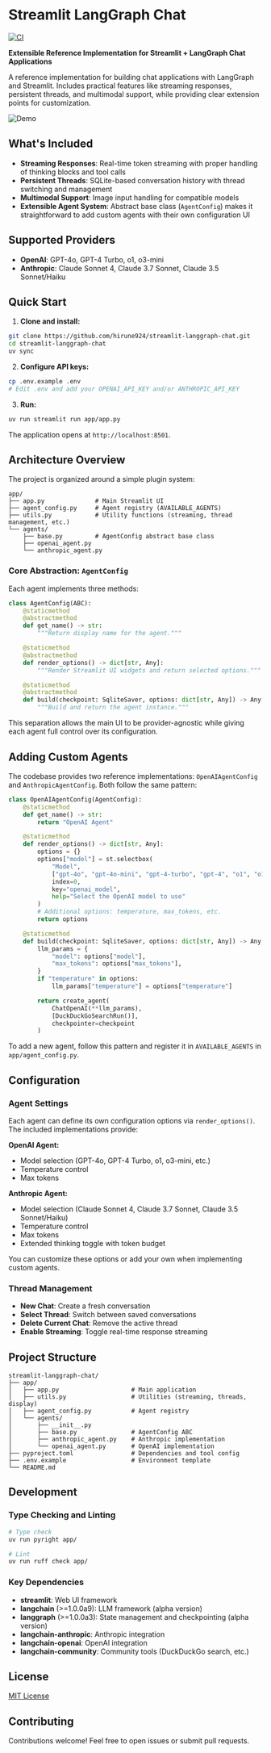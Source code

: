 # Streamlit LangGraph Chat

[![CI](https://github.com/hirune924/streamlit-langgraph-chat/actions/workflows/ci.yml/badge.svg)](https://github.com/hirune924/streamlit-langgraph-chat/actions/workflows/ci.yml)

**Extensible Reference Implementation for Streamlit + LangGraph Chat Applications**

A reference implementation for building chat applications with LangGraph and Streamlit. Includes practical features like streaming responses, persistent threads, and multimodal support, while providing clear extension points for customization.

![Demo](assets/demo.gif)

## What's Included

- **Streaming Responses**: Real-time token streaming with proper handling of thinking blocks and tool calls
- **Persistent Threads**: SQLite-based conversation history with thread switching and management
- **Multimodal Support**: Image input handling for compatible models
- **Extensible Agent System**: Abstract base class (`AgentConfig`) makes it straightforward to add custom agents with their own configuration UI

## Supported Providers

- **OpenAI**: GPT-4o, GPT-4 Turbo, o1, o3-mini
- **Anthropic**: Claude Sonnet 4, Claude 3.7 Sonnet, Claude 3.5 Sonnet/Haiku

## Quick Start

1. **Clone and install:**
```bash
git clone https://github.com/hirune924/streamlit-langgraph-chat.git
cd streamlit-langgraph-chat
uv sync
```

2. **Configure API keys:**
```bash
cp .env.example .env
# Edit .env and add your OPENAI_API_KEY and/or ANTHROPIC_API_KEY
```

3. **Run:**
```bash
uv run streamlit run app/app.py
```

The application opens at `http://localhost:8501`.

## Architecture Overview

The project is organized around a simple plugin system:

```
app/
├── app.py              # Main Streamlit UI
├── agent_config.py     # Agent registry (AVAILABLE_AGENTS)
├── utils.py            # Utility functions (streaming, thread management, etc.)
└── agents/
    ├── base.py         # AgentConfig abstract base class
    ├── openai_agent.py
    └── anthropic_agent.py
```

### Core Abstraction: `AgentConfig`

Each agent implements three methods:

```python
class AgentConfig(ABC):
    @staticmethod
    @abstractmethod
    def get_name() -> str:
        """Return display name for the agent."""

    @staticmethod
    @abstractmethod
    def render_options() -> dict[str, Any]:
        """Render Streamlit UI widgets and return selected options."""

    @staticmethod
    @abstractmethod
    def build(checkpoint: SqliteSaver, options: dict[str, Any]) -> Any:
        """Build and return the agent instance."""
```

This separation allows the main UI to be provider-agnostic while giving each agent full control over its configuration.

## Adding Custom Agents

The codebase provides two reference implementations: `OpenAIAgentConfig` and `AnthropicAgentConfig`. Both follow the same pattern:

```python
class OpenAIAgentConfig(AgentConfig):
    @staticmethod
    def get_name() -> str:
        return "OpenAI Agent"

    @staticmethod
    def render_options() -> dict[str, Any]:
        options = {}
        options["model"] = st.selectbox(
            "Model",
            ["gpt-4o", "gpt-4o-mini", "gpt-4-turbo", "gpt-4", "o1", "o1-mini", "o3-mini"],
            index=0,
            key="openai_model",
            help="Select the OpenAI model to use"
        )
        # Additional options: temperature, max_tokens, etc.
        return options

    @staticmethod
    def build(checkpoint: SqliteSaver, options: dict[str, Any]) -> Any:
        llm_params = {
            "model": options["model"],
            "max_tokens": options["max_tokens"],
        }
        if "temperature" in options:
            llm_params["temperature"] = options["temperature"]

        return create_agent(
            ChatOpenAI(**llm_params),
            [DuckDuckGoSearchRun()],
            checkpointer=checkpoint
        )
```

To add a new agent, follow this pattern and register it in `AVAILABLE_AGENTS` in `app/agent_config.py`.

## Configuration

### Agent Settings

Each agent can define its own configuration options via `render_options()`. The included implementations provide:

**OpenAI Agent:**
- Model selection (GPT-4o, GPT-4 Turbo, o1, o3-mini, etc.)
- Temperature control
- Max tokens

**Anthropic Agent:**
- Model selection (Claude Sonnet 4, Claude 3.7 Sonnet, Claude 3.5 Sonnet/Haiku)
- Temperature control
- Max tokens
- Extended thinking toggle with token budget

You can customize these options or add your own when implementing custom agents.

### Thread Management

- **New Chat**: Create a fresh conversation
- **Select Thread**: Switch between saved conversations
- **Delete Current Chat**: Remove the active thread
- **Enable Streaming**: Toggle real-time response streaming

## Project Structure

```
streamlit-langgraph-chat/
├── app/
│   ├── app.py                    # Main application
│   ├── utils.py                  # Utilities (streaming, threads, display)
│   ├── agent_config.py           # Agent registry
│   └── agents/
│       ├── __init__.py
│       ├── base.py               # AgentConfig ABC
│       ├── anthropic_agent.py    # Anthropic implementation
│       └── openai_agent.py       # OpenAI implementation
├── pyproject.toml                # Dependencies and tool config
├── .env.example                  # Environment template
└── README.md
```

## Development

### Type Checking and Linting

```bash
# Type check
uv run pyright app/

# Lint
uv run ruff check app/
```

### Key Dependencies

- **streamlit**: Web UI framework
- **langchain** (>=1.0.0a9): LLM framework (alpha version)
- **langgraph** (>=1.0.0a3): State management and checkpointing (alpha version)
- **langchain-anthropic**: Anthropic integration
- **langchain-openai**: OpenAI integration
- **langchain-community**: Community tools (DuckDuckGo search, etc.)

## License

[MIT License](LICENSE)

## Contributing

Contributions welcome! Feel free to open issues or submit pull requests.
